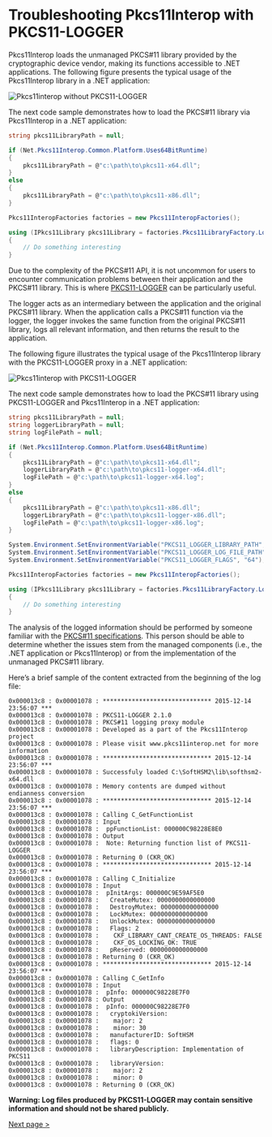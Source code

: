 # Troubleshooting Pkcs11Interop with PKCS11-LOGGER

Pkcs11Interop loads the unmanaged PKCS#11 library provided by the cryptographic device vendor, making its functions accessible to .NET applications. The following figure presents the typical usage of the Pkcs11Interop library in a .NET application:

![Pkcs11interop without PKCS11-LOGGER](images/pkcs11interop-architecture-small.png)

The next code sample demonstrates how to load the PKCS#11 library via Pkcs11Interop in a .NET application:

```csharp
string pkcs11LibraryPath = null;

if (Net.Pkcs11Interop.Common.Platform.Uses64BitRuntime)
{
    pkcs11LibraryPath = @"c:\path\to\pkcs11-x64.dll";
}
else
{
    pkcs11LibraryPath = @"c:\path\to\pkcs11-x86.dll";
}

Pkcs11InteropFactories factories = new Pkcs11InteropFactories();

using (IPkcs11Library pkcs11Library = factories.Pkcs11LibraryFactory.LoadPkcs11Library(factories, pkcs11LibraryPath, AppType.MultiThreaded))
{
    // Do something interesting
}
```

Due to the complexity of the PKCS#11 API, it is not uncommon for users to encounter communication problems between their application and the PKCS#11 library. This is where [PKCS11-LOGGER](https://github.com/Pkcs11Interop/pkcs11-logger) can be particularly useful.

The logger acts as an intermediary between the application and the original PKCS#11 library. When the application calls a PKCS#11 function via the logger, the logger invokes the same function from the original PKCS#11 library, logs all relevant information, and then returns the result to the application.

The following figure illustrates the typical usage of the Pkcs11Interop library with the PKCS11-LOGGER proxy in a .NET application:

![Pkcs11interop with PKCS11-LOGGER](images/pkcs11interop-with-pkcs11-logger.png)

The next code sample demonstrates how to load the PKCS#11 library using PKCS11-LOGGER and Pkcs11Interop in a .NET application:

```csharp
string pkcs11LibraryPath = null;
string loggerLibraryPath = null;
string logFilePath = null;

if (Net.Pkcs11Interop.Common.Platform.Uses64BitRuntime)
{
    pkcs11LibraryPath = @"c:\path\to\pkcs11-x64.dll";
    loggerLibraryPath = @"c:\path\to\pkcs11-logger-x64.dll";
    logFilePath = @"c:\path\to\pkcs11-logger-x64.log";
}
else
{
    pkcs11LibraryPath = @"c:\path\to\pkcs11-x86.dll";
    loggerLibraryPath = @"c:\path\to\pkcs11-logger-x86.dll";
    logFilePath = @"c:\path\to\pkcs11-logger-x86.log";
}

System.Environment.SetEnvironmentVariable("PKCS11_LOGGER_LIBRARY_PATH", pkcs11LibraryPath);
System.Environment.SetEnvironmentVariable("PKCS11_LOGGER_LOG_FILE_PATH", logFilePath);
System.Environment.SetEnvironmentVariable("PKCS11_LOGGER_FLAGS", "64");

Pkcs11InteropFactories factories = new Pkcs11InteropFactories();

using (IPkcs11Library pkcs11Library = factories.Pkcs11LibraryFactory.LoadPkcs11Library(factories, loggerLibraryPath, AppType.MultiThreaded))
{
    // Do something interesting
}
```

The analysis of the logged information should be performed by someone familiar with the [PKCS#11 specifications](https://github.com/Pkcs11Interop/PKCS11-SPECS). This person should be able to determine whether the issues stem from the managed components (i.e., the .NET application or Pkcs11Interop) or from the implementation of the unmanaged PKCS#11 library.

Here’s a brief sample of the content extracted from the beginning of the log file:

```
0x000013c8 : 0x00001078 : ****************************** 2015-12-14 23:56:07 ***
0x000013c8 : 0x00001078 : PKCS11-LOGGER 2.1.0
0x000013c8 : 0x00001078 : PKCS#11 logging proxy module
0x000013c8 : 0x00001078 : Developed as a part of the Pkcs11Interop project
0x000013c8 : 0x00001078 : Please visit www.pkcs11interop.net for more information
0x000013c8 : 0x00001078 : ****************************** 2015-12-14 23:56:07 ***
0x000013c8 : 0x00001078 : Successfuly loaded C:\SoftHSM2\lib\softhsm2-x64.dll
0x000013c8 : 0x00001078 : Memory contents are dumped without endianness conversion
0x000013c8 : 0x00001078 : ****************************** 2015-12-14 23:56:07 ***
0x000013c8 : 0x00001078 : Calling C_GetFunctionList
0x000013c8 : 0x00001078 : Input
0x000013c8 : 0x00001078 :  ppFunctionList: 000000C98228E8E0
0x000013c8 : 0x00001078 : Output
0x000013c8 : 0x00001078 :  Note: Returning function list of PKCS11-LOGGER
0x000013c8 : 0x00001078 : Returning 0 (CKR_OK)
0x000013c8 : 0x00001078 : ****************************** 2015-12-14 23:56:07 ***
0x000013c8 : 0x00001078 : Calling C_Initialize
0x000013c8 : 0x00001078 : Input
0x000013c8 : 0x00001078 :  pInitArgs: 000000C9E59AF5E0
0x000013c8 : 0x00001078 :   CreateMutex: 0000000000000000
0x000013c8 : 0x00001078 :   DestroyMutex: 0000000000000000
0x000013c8 : 0x00001078 :   LockMutex: 0000000000000000
0x000013c8 : 0x00001078 :   UnlockMutex: 0000000000000000
0x000013c8 : 0x00001078 :   Flags: 2
0x000013c8 : 0x00001078 :    CKF_LIBRARY_CANT_CREATE_OS_THREADS: FALSE
0x000013c8 : 0x00001078 :    CKF_OS_LOCKING_OK: TRUE
0x000013c8 : 0x00001078 :   pReserved: 0000000000000000
0x000013c8 : 0x00001078 : Returning 0 (CKR_OK)
0x000013c8 : 0x00001078 : ****************************** 2015-12-14 23:56:07 ***
0x000013c8 : 0x00001078 : Calling C_GetInfo
0x000013c8 : 0x00001078 : Input
0x000013c8 : 0x00001078 :  pInfo: 000000C98228E7F0
0x000013c8 : 0x00001078 : Output
0x000013c8 : 0x00001078 :  pInfo: 000000C98228E7F0
0x000013c8 : 0x00001078 :   cryptokiVersion:
0x000013c8 : 0x00001078 :    major: 2
0x000013c8 : 0x00001078 :    minor: 30
0x000013c8 : 0x00001078 :   manufacturerID: SoftHSM                         
0x000013c8 : 0x00001078 :   flags: 0
0x000013c8 : 0x00001078 :   libraryDescription: Implementation of PKCS11        
0x000013c8 : 0x00001078 :   libraryVersion:
0x000013c8 : 0x00001078 :    major: 2
0x000013c8 : 0x00001078 :    minor: 0
0x000013c8 : 0x00001078 : Returning 0 (CKR_OK)
```

**Warning: Log files produced by PKCS11-LOGGER may contain sensitive information and should not be shared publicly.**

[Next page >](09_FAQ.md)